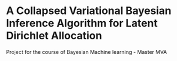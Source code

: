 # A Collapsed Variational Bayesian Inference Algorithm for Latent Dirichlet Allocation
Project for the course of Bayesian Machine learning - Master MVA
